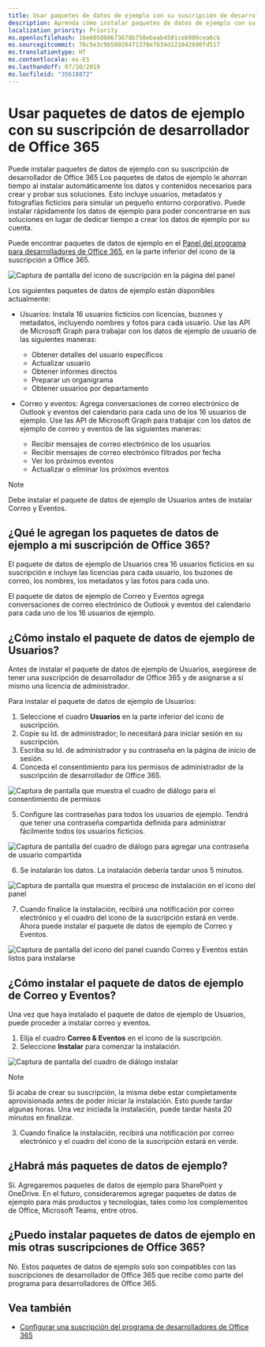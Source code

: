 ```yaml
---
title: Usar paquetes de datos de ejemplo con su suscripción de desarrollador de Office 365
description: Aprenda cómo instalar paquetes de datos de ejemplo con su suscripción de desarrollador de Office 365 para que su entorno aislado comience a trabajar rápidamente.
localization_priority: Priority
ms.openlocfilehash: 16e605080673678b750ebeab4501ceb980cea6cb
ms.sourcegitcommit: 76c5e3c9b58026471378e7634d121842690fd517
ms.translationtype: HT
ms.contentlocale: es-ES
ms.lasthandoff: 07/10/2019
ms.locfileid: "35618872"
---
```

# <a name="use-sample-data-packs-with-your-office-365-developer-subscription"></a>Usar paquetes de datos de ejemplo con su suscripción de desarrollador de Office 365

Puede instalar paquetes de datos de ejemplo con su suscripción de desarrollador de Office 365 Los paquetes de datos de ejemplo le ahorran tiempo al instalar automáticamente los datos y contenidos necesarios para crear y probar sus soluciones. Esto incluye usuarios, metadatos y fotografías ficticios para simular un pequeño entorno corporativo. Puede instalar rápidamente los datos de ejemplo para poder concentrarse en sus soluciones en lugar de dedicar tiempo a crear los datos de ejemplo por su cuenta.

Puede encontrar paquetes de datos de ejemplo en el [Panel del programa para desarrolladores de Office 365](https://developer.microsoft.com/office/profile), en la parte inferior del icono de la suscripción a Office 365.

![Captura de pantalla del icono de suscripción en la página del panel](images/content-packs-06.PNG)

Los siguientes paquetes de datos de ejemplo están disponibles actualmente:

- Usuarios: Instala 16 usuarios ficticios con licencias, buzones y metadatos, incluyendo nombres y fotos para cada usuario. Use las API de Microsoft Graph para trabajar con los datos de ejemplo de usuario de las siguientes maneras:
  - Obtener detalles del usuario específicos
  - Actualizar usuario
  - Obtener informes directos
  - Preparar un organigrama  
  - Obtener usuarios por departamento

- Correo y eventos: Agrega conversaciones de correo electrónico de Outlook y eventos del calendario para cada uno de los 16 usuarios de ejemplo. Use las API de Microsoft Graph para trabajar con los datos de ejemplo de correo y eventos de las siguientes maneras:
  - Recibir mensajes de correo electrónico de los usuarios
  - Recibir mensajes de correo electrónico filtrados por fecha
  - Ver los próximos eventos
  - Actualizar o eliminar los próximos eventos

> [!NOTE]
> Debe instalar el paquete de datos de ejemplo de Usuarios antes de instalar Correo y Eventos.

## <a name="what-do-the-sample-data-packs-add-to-my-office-365-subscription"></a>¿Qué le agregan los paquetes de datos de ejemplo a mi suscripción de Office 365?

El paquete de datos de ejemplo de Usuarios crea 16 usuarios ficticios en su suscripción e incluye las licencias para cada usuario, los buzones de correo, los nombres, los metadatos y las fotos para cada uno.

El paquete de datos de ejemplo de Correo y Eventos agrega conversaciones de correo electrónico de Outlook y eventos del calendario para cada uno de los 16 usuarios de ejemplo.

## <a name="how-do-i-install-the-users-sample-data-pack"></a>¿Cómo instalo el paquete de datos de ejemplo de Usuarios?

Antes de instalar el paquete de datos de ejemplo de Usuarios, asegúrese de tener una suscripción de desarrollador de Office 365 y de asignarse a sí mismo una licencia de administrador.

Para instalar el paquete de datos de ejemplo de Usuarios:

1. Seleccione el cuadro **Usuarios** en la parte inferior del icono de suscripción.
2. Copie su Id. de administrador; lo necesitará para iniciar sesión en su suscripción.
3. Escriba su Id. de administrador y su contraseña en la página de inicio de sesión.
4. Conceda el consentimiento para los permisos de administrador de la suscripción de desarrollador de Office 365.

![Captura de pantalla que muestra el cuadro de diálogo para el consentimiento de permisos](images/content-packs-01.png)

5. Configure las contraseñas para todos los usuarios de ejemplo. Tendrá que tener una contraseña compartida definida para administrar fácilmente todos los usuarios ficticios.

![Captura de pantalla del cuadro de diálogo para agregar una contraseña de usuario compartida](images/content-packs-02.png)

6. Se instalarán los datos. La instalación debería tardar unos 5 minutos.

![Captura de pantalla que muestra el proceso de instalación en el icono del panel](images/content-packs-03.PNG)

7. Cuando finalice la instalación, recibirá una notificación por correo electrónico y el cuadro del icono de la suscripción estará en verde. Ahora puede instalar el paquete de datos de ejemplo de Correo y Eventos.

![Captura de pantalla del icono del panel cuando Correo y Eventos están listos para instalarse](images/content-packs-04.PNG)

## <a name="how-do-i-install-the-mail-and-events-sample-data-pack"></a>¿Cómo instalar el paquete de datos de ejemplo de Correo y Eventos?

Una vez que haya instalado el paquete de datos de ejemplo de Usuarios, puede proceder a instalar correo y eventos.

1. Elija el cuadro **Correo &amp; Eventos** en el icono de la suscripción.
2. Seleccione **Instalar** para comenzar la instalación.

![Captura de pantalla del cuadro de diálogo instalar](images/content-packs-05.png)

> [!NOTE]
> Si acaba de crear su suscripción, la misma debe estar completamente aprovisionada antes de poder iniciar la instalación. Esto puede tardar algunas horas. Una vez iniciada la instalación, puede tardar hasta 20 minutos en finalizar.

3. Cuando finalice la instalación, recibirá una notificación por correo electrónico y el cuadro del icono de la suscripción estará en verde.

## <a name="are-more-sample-data-packs-coming"></a>¿Habrá más paquetes de datos de ejemplo?

Sí. Agregaremos paquetes de datos de ejemplo para SharePoint y OneDrive. En el futuro, consideraremos agregar paquetes de datos de ejemplo para más productos y tecnologías, tales como los complementos de Office, Microsoft Teams, entre otros.

## <a name="can-i-install-sample-data-packs-on-my-other-office-365-subscriptions"></a>¿Puedo instalar paquetes de datos de ejemplo en mis otras suscripciones de Office 365?

No. Estos paquetes de datos de ejemplo solo son compatibles con las suscripciones de desarrollador de Office 365 que recibe como parte del programa para desarrolladores de Office 365.

## <a name="see-also"></a>Vea también

- [Configurar una suscripción del programa de desarrolladores de Office 365](office-365-developer-program-get-started.md)
